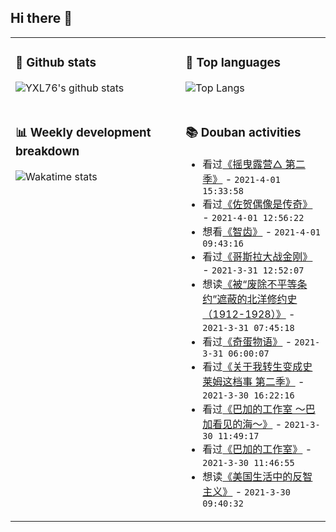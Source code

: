 ## Hi there 👋

<table>
<tr>
<td valign="top" width="54%">

### 🔭 Github stats

![YXL76's github stats](https://github-readme-stats.yxl76.vercel.app/api?username=YXL76&count_private=true&show_icons=true&include_all_commits=true&theme=tokyonight&line_height=28)

</td>

<td valign="top" width="46%">

### 🌱 Top languages

![Top Langs](https://github-readme-stats.yxl76.vercel.app/api/top-langs/?username=YXL76&layout=compact&theme=tokyonight&langs_count=10&hide=HTML,CSS,SCSS)

</td>
</tr>
<tr>
<td valign="top" width="54%">

### 📊 Weekly development breakdown

![Wakatime stats](https://github-readme-stats.yxl76.vercel.app/api/wakatime?username=YXL76&layout=compact&theme=tokyonight)


</td>
<td valign="top" width="46%">

### 📚 Douban activities

- 看过[《摇曳露营△ 第二季》](http://movie.douban.com/subject/30358098/) - `2021-4-01 15:33:58`
- 看过[《佐贺偶像是传奇》](http://movie.douban.com/subject/30267274/) - `2021-4-01 12:56:22`
- 想看[《智齿》](http://movie.douban.com/subject/27124695/) - `2021-4-01 09:43:16`
- 看过[《哥斯拉大战金刚》](http://movie.douban.com/subject/26613692/) - `2021-3-31 12:52:07`
- 想读[《被“废除不平等条约”遮蔽的北洋修约史（1912-1928）》](https://book.douban.com/subject/5288681/) - `2021-3-31 07:45:18`
- 看过[《奇蛋物语》](http://movie.douban.com/subject/35216228/) - `2021-3-31 06:00:07`
- 看过[《关于我转生变成史莱姆这档事 第二季》](http://movie.douban.com/subject/27186493/) - `2021-3-30 16:22:16`
- 看过[《巴加的工作室 ～巴加看见的海～》](http://movie.douban.com/subject/34460302/) - `2021-3-30 11:49:17`
- 看过[《巴加的工作室》](http://movie.douban.com/subject/27101846/) - `2021-3-30 11:46:55`
- 想读[《美国生活中的反智主义》](https://book.douban.com/subject/35334792/) - `2021-3-30 09:40:32`

</td>
</tr>
</table>

<!--
**YXL76/YXL76** is a ✨ _special_ ✨ repository because its `README.md` (this file) appears on your GitHub profile.

Here are some ideas to get you started:

- 🔭 I’m currently working on ...
- 🌱 I’m currently learning ...
- 👯 I’m looking to collaborate on ...
- 🤔 I’m looking for help with ...
- 💬 Ask me about ...
- 📫 How to reach me: ...
- 😄 Pronouns: ...
- ⚡ Fun fact: ...
-->
